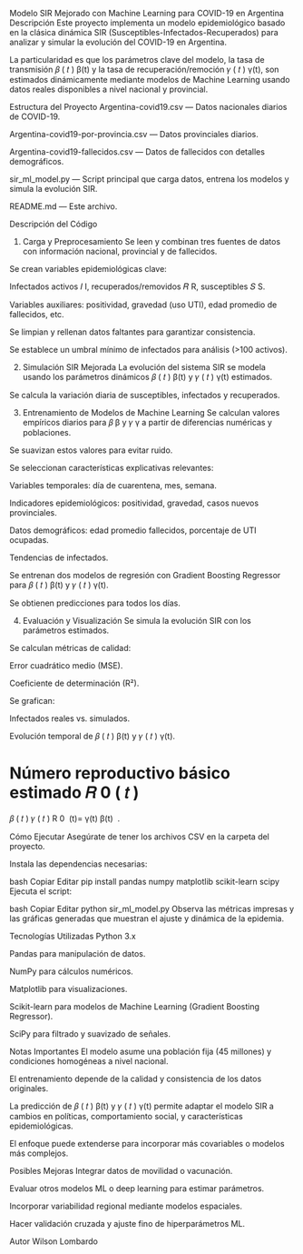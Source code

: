 Modelo SIR Mejorado con Machine Learning para COVID-19 en Argentina
Descripción
Este proyecto implementa un modelo epidemiológico basado en la clásica dinámica SIR (Susceptibles-Infectados-Recuperados) para analizar y simular la evolución del COVID-19 en Argentina.

La particularidad es que los parámetros clave del modelo, la tasa de transmisión 
𝛽
(
𝑡
)
β(t) y la tasa de recuperación/remoción 
𝛾
(
𝑡
)
γ(t), son estimados dinámicamente mediante modelos de Machine Learning usando datos reales disponibles a nivel nacional y provincial.

Estructura del Proyecto
Argentina-covid19.csv — Datos nacionales diarios de COVID-19.

Argentina-covid19-por-provincia.csv — Datos provinciales diarios.

Argentina-covid19-fallecidos.csv — Datos de fallecidos con detalles demográficos.

sir_ml_model.py — Script principal que carga datos, entrena los modelos y simula la evolución SIR.

README.md — Este archivo.

Descripción del Código
1. Carga y Preprocesamiento
Se leen y combinan tres fuentes de datos con información nacional, provincial y de fallecidos.

Se crean variables epidemiológicas clave:

Infectados activos 
𝐼
I, recuperados/removidos 
𝑅
R, susceptibles 
𝑆
S.

Variables auxiliares: positividad, gravedad (uso UTI), edad promedio de fallecidos, etc.

Se limpian y rellenan datos faltantes para garantizar consistencia.

Se establece un umbral mínimo de infectados para análisis (>100 activos).

2. Simulación SIR Mejorada
La evolución del sistema SIR se modela usando los parámetros dinámicos 
𝛽
(
𝑡
)
β(t) y 
𝛾
(
𝑡
)
γ(t) estimados.

Se calcula la variación diaria de susceptibles, infectados y recuperados.

3. Entrenamiento de Modelos de Machine Learning
Se calculan valores empíricos diarios para 
𝛽
β y 
𝛾
γ a partir de diferencias numéricas y poblaciones.

Se suavizan estos valores para evitar ruido.

Se seleccionan características explicativas relevantes:

Variables temporales: día de cuarentena, mes, semana.

Indicadores epidemiológicos: positividad, gravedad, casos nuevos provinciales.

Datos demográficos: edad promedio fallecidos, porcentaje de UTI ocupadas.

Tendencias de infectados.

Se entrenan dos modelos de regresión con Gradient Boosting Regressor para 
𝛽
(
𝑡
)
β(t) y 
𝛾
(
𝑡
)
γ(t).

Se obtienen predicciones para todos los días.

4. Evaluación y Visualización
Se simula la evolución SIR con los parámetros estimados.

Se calculan métricas de calidad:

Error cuadrático medio (MSE).

Coeficiente de determinación (R²).

Se grafican:

Infectados reales vs. simulados.

Evolución temporal de 
𝛽
(
𝑡
)
β(t) y 
𝛾
(
𝑡
)
γ(t).

Número reproductivo básico estimado 
𝑅
0
(
𝑡
)
=
𝛽
(
𝑡
)
𝛾
(
𝑡
)
R 
0
​
 (t)= 
γ(t)
β(t)
​
 .

Cómo Ejecutar
Asegúrate de tener los archivos CSV en la carpeta del proyecto.

Instala las dependencias necesarias:

bash
Copiar
Editar
pip install pandas numpy matplotlib scikit-learn scipy
Ejecuta el script:

bash
Copiar
Editar
python sir_ml_model.py
Observa las métricas impresas y las gráficas generadas que muestran el ajuste y dinámica de la epidemia.

Tecnologías Utilizadas
Python 3.x

Pandas para manipulación de datos.

NumPy para cálculos numéricos.

Matplotlib para visualizaciones.

Scikit-learn para modelos de Machine Learning (Gradient Boosting Regressor).

SciPy para filtrado y suavizado de señales.

Notas Importantes
El modelo asume una población fija (45 millones) y condiciones homogéneas a nivel nacional.

El entrenamiento depende de la calidad y consistencia de los datos originales.

La predicción de 
𝛽
(
𝑡
)
β(t) y 
𝛾
(
𝑡
)
γ(t) permite adaptar el modelo SIR a cambios en políticas, comportamiento social, y características epidemiológicas.

El enfoque puede extenderse para incorporar más covariables o modelos más complejos.

Posibles Mejoras
Integrar datos de movilidad o vacunación.

Evaluar otros modelos ML o deep learning para estimar parámetros.

Incorporar variabilidad regional mediante modelos espaciales.

Hacer validación cruzada y ajuste fino de hiperparámetros ML.

Autor
Wilson Lombardo


